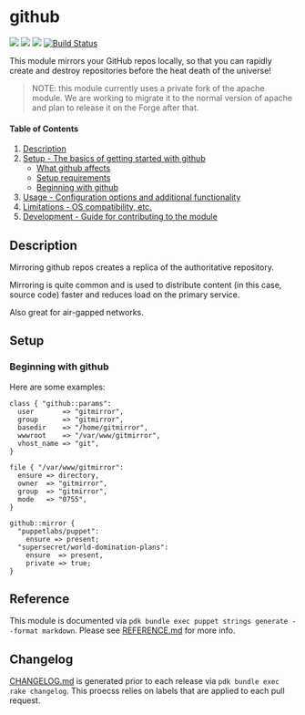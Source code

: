 # github

![](https://img.shields.io/puppetforge/pdk-version/ploperations/ploperations-github.svg?style=popout)
![](https://img.shields.io/puppetforge/v/ploperations/ploperations-github.svg?style=popout)
![](https://img.shields.io/puppetforge/dt/ploperations/ploperations-github.svg?style=popout)
[![Build Status](https://travis-ci.org/ploperations/ploperations-ploperations-github.svg?branch=master)](https://travis-ci.org/ploperations/ploperations-ploperations-github)

This module mirrors your GitHub repos locally, so that you can rapidly create and destroy repositories before the heat death of the universe!

> NOTE: this module currently uses a private fork of the apache module. We are working to migrate it to the normal version of apache and plan to release it on the Forge after that.

#### Table of Contents

1. [Description](#description)
2. [Setup - The basics of getting started with github](#setup)
    * [What github affects](#what-github-affects)
    * [Setup requirements](#setup-requirements)
    * [Beginning with github](#beginning-with-github)
3. [Usage - Configuration options and additional functionality](#usage)
4. [Limitations - OS compatibility, etc.](#limitations)
5. [Development - Guide for contributing to the module](#development)

## Description

Mirroring github repos creates a replica of the authoritative repository.

Mirroring is quite common and is used to distribute content (in this case, source code) faster and reduces load on the primary service.

Also great for air-gapped networks.

## Setup

### Beginning with github

Here are some examples:

```
class { "github::params":
  user       => "gitmirror",
  group      => "gitmirror",
  basedir    => "/home/gitmirror",
  wwwroot    => "/var/www/gitmirror",
  vhost_name => "git",
}

file { "/var/www/gitmirror":
  ensure => directory,
  owner  => "gitmirror",
  group  => "gitmirror",
  mode   => "0755",
}

github::mirror {
  "puppetlabs/puppet":
    ensure => present;
  "supersecret/world-domination-plans":
    ensure  => present,
    private => true;
}
```

## Reference

This module is documented via
`pdk bundle exec puppet strings generate --format markdown`.
Please see [REFERENCE.md](REFERENCE.md) for more info.

## Changelog

[CHANGELOG.md](CHANGELOG.md) is generated prior to each release via
`pdk bundle exec rake changelog`. This proecss relies on labels that are applied
to each pull request.
